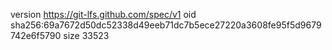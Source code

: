 version https://git-lfs.github.com/spec/v1
oid sha256:69a7672d50dc52338d49eeb71dc7b5ece27220a3608fe95f5d9679742e6f5790
size 33523
